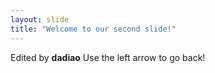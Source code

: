 ```yaml
---
layout: slide
title: "Welcome to our second slide!"
---
```

Edited by **dadiao**
Use the left arrow to go back!
